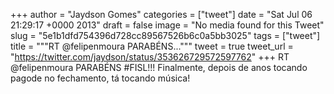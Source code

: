 
+++
author = "Jaydson Gomes"
categories = ["tweet"]
date = "Sat Jul 06 21:29:17 +0000 2013"
draft = false
image = "No media found for this Tweet"
slug = "5e1b1dfd754396d728cc89567526b6c0a5bb3025"
tags = ["tweet"]
title = """RT @felipenmoura PARABÉNS..."""
tweet = true
tweet_url = "https://twitter.com/jaydson/status/353626729572597762"
+++
RT @felipenmoura PARABÉNS #FISL!!! Finalmente, depois de anos tocando pagode no fechamento, tá tocando música!
